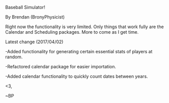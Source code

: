 Baseball Simulator!

By Brendan (BronyPhysicist)


Right now the functionality is very limited. Only things that work fully are the Calendar and Scheduling packages. More to come as I get time.


Latest change (2017/04/02)

-Added functionality for generating certain essential stats of players at random.

-Refactored calendar package for easier importation.

-Added calendar functionality to quickly count dates between years.


<3,

~BP